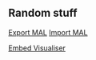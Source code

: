 ## Random stuff
[Export MAL](https://myanimelist.net/panel.php?go=export)
[Import MAL](https://anilist.co/settings/import)

[Embed Visualiser](https://gaminggeek.dev/embed-visualizer/)